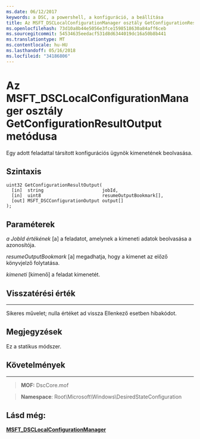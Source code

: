 ```yaml
---
ms.date: 06/12/2017
keywords: a DSC, a powershell, a konfiguráció, a beállítása
title: Az MSFT_DSCLocalConfigurationManager osztály GetConfigurationResultOutput metódusa
ms.openlocfilehash: 73d10a8b44e5056e3fce1598518630a84aff6ceb
ms.sourcegitcommit: 54534635eedacf531d8d6344019dc16a50b8b441
ms.translationtype: MT
ms.contentlocale: hu-HU
ms.lasthandoff: 05/16/2018
ms.locfileid: "34186806"
---
```

# <a name="getconfigurationresultoutput-method-of-the-msftdsclocalconfigurationmanager-class"></a>Az MSFT_DSCLocalConfigurationManager osztály GetConfigurationResultOutput metódusa

Egy adott feladattal társított konfigurációs ügynök kimenetének beolvasása.

<a name="syntax"></a>Szintaxis
------

```mof
uint32 GetConfigurationResultOutput(
  [in]  string                      jobId,
  [in]  uint8                       resumeOutputBookmark[],
  [out] MSFT_DSCConfigurationOutput output[]
);
```

<a name="parameters"></a>Paraméterek
----------

*a JobId értékének* \[a\] a feladatot, amelynek a kimeneti adatok beolvasása a azonosítója.

*resumeOutputBookmark* \[a\] megadhatja, hogy a kimenet az előző könyvjelző folytatása.

*kimeneti* \[kimenő\] a feladat kimenetét.

## <a name="return-value"></a>Visszatérési érték
------------

Sikeres művelet; nulla értéket ad vissza Ellenkező esetben hibakódot.

## <a name="remarks"></a>Megjegyzések

Ez a statikus módszer.

## <a name="requirements"></a>Követelmények
------------
>**MOF:** DscCore.mof

>**Namespace**: Root\Microsoft\Windows\DesiredStateConfiguration


## <a name="see-also"></a>Lásd még:


[**MSFT_DSCLocalConfigurationManager**](msft-dsclocalconfigurationmanager.md)